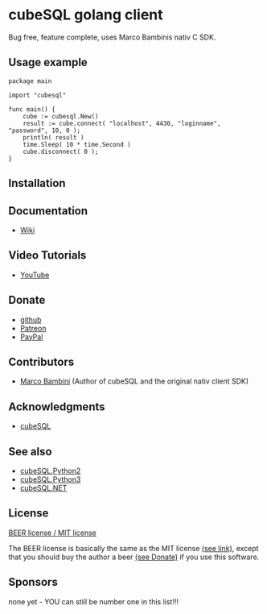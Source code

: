 # cubeSQL golang client

Bug free, feature complete, uses Marco Bambinis nativ C SDK.

## Usage example

```golang
package main

import "cubesql"

func main() {
	cube := cubesql.New()
	result := cube.connect( "localhost", 4430, "loginname", "password", 10, 0 );
	println( result )
	time.Sleep( 10 * time.Second )
	cube.disconnect( 0 );
}
```

## Installation

## Documentation

- [Wiki](https://github.com/andreaspfeil/CubeSQL.go/wiki)

## Video Tutorials

- [YouTube](https://www.youtube.com/channel/UCQF_wTmbR5aJZUcb7U1_0Fw)

## Donate

- [github](https://github.com/sponsors/andreaspfeil)
- [Patreon](https://www.patreon.com/andreas_pfeil)
- [PayPal](https://www.paypal.com/paypalme/PfeilAndreas/10.00EUR)

## Contributors

- [Marco Bambini](https://github.com/marcobambini) (Author of cubeSQL and the original nativ client SDK)

## Acknowledgments

- [cubeSQL](https://sqlabs.com/cubesql)

## See also

- [cubeSQL.Python2](https://github.com/andreaspfeil/CubeSQL.Python2)
- [cubeSQL.Python3](https://github.com/andreaspfeil/CubeSQL.Python3)
- [cubeSQL.NET](https://github.com/andreaspfeil/CubeSQL.NET)

## License

[BEER license / MIT license](https://github.com/andreaspfeil/CubeSQL.go/blob/main/LICENSE) 

The BEER license is basically the same as the MIT license [(see link)](https://github.com/andreaspfeil/CubeSQL.go/blob/main/LICENSE), except 
that you should buy the author a beer [(see Donate)](https://github.com/andreaspfeil/CubeSQL.go#donate) if you use this software.

## Sponsors

none yet - YOU can still be number one in this list!!!
